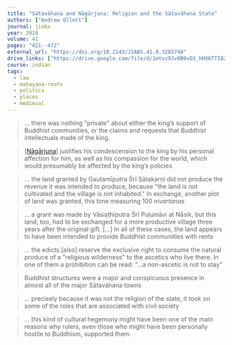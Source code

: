 ```yaml
---
title: "Sātavāhana and Nāgārjuna: Religion and the Sātavāhana State"
authors: ["Andrew Ollett"]
journal: jiabs
year: 2018
volume: 41
pages: "421--472"
external_url: "https://doi.org/10.2143/JIABS.41.0.3285748"
drive_links: ["https://drive.google.com/file/d/1mtvz9Jv0B9vD3_hHX6TTI8ZCVCUKRgax/view?usp=drivesdk"]
course: indian
tags:
  - law
  - mahayana-roots
  - politics
  - places
  - medieval
---
```


> … there was nothing "private" about either the king’s support of Buddhist communities, or the claims and requests that Buddhist intellectuals made of the king.

> [[Nāgārjuna](/authors/nagarjuna)] justifies his condescension to the king by his personal affection for him, as well as his compassion for the world, which would presumably be affected by the king’s policies

> … the land granted by Gautamīputra Śrī Sātakarṇi did not produce the revenue it was intended to produce, because "the land is not cultivated and the village is not inhabited." In exchange, another plot of land was granted, this time measuring 100 *nivartanas*

> … a grant was made by Vāsiṣṭhīputra Śrī Puḷumāvi at Nāsik, but this land, too, had to be exchanged for a more productive village three years after the original gift. [...] In all of these cases, the land appears to have been intended to provide Buddhist communities with rents

> … the edicts [also] reserve the exclusive right to consume the natural produce of a "religious wilderness" to the ascetics who live there. In one of them a prohibition can be read: "...a non-ascetic is not to stay"

> Buddhist structures were a major and conspicuous presence in almost all of the major Sātavāhana towns

> … precisely because it was not the religion of the state, it took on some of the roles that are associated with civil society

> … this kind of cultural hegemony might have been one of the main reasons why rulers, even those who might have been personally hostile to Buddhism, supported them.

